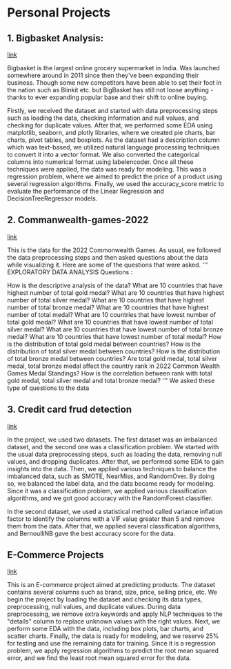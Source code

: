 # Personal Projects

## 1. Bigbasket Analysis:
[link](https://github.com/Vinodkumar-yerraballi/Pesonal-Projects/blob/main/BigBasker_analysis/Big%20Basket.ipynb)
    
Bigbasket is the largest online grocery supermarket in India. Was launched somewhere around in 2011 since then they've been expanding their business. Though some new competitors have been able to set their foot in the nation such as Blinkit etc. but BigBasket has still not loose anything - thanks to ever expanding popular base and their shift to online buying.

Firstly, we received the dataset and started with data preprocessing steps such as loading the data, checking information and null values, and checking for duplicate values. After that, we performed some EDA using matplotlib, seaborn, and plotly libraries, where we created pie charts, bar charts, pivot tables, and boxplots. As the dataset had a description column which was text-based, we utilized natural language processing techniques to convert it into a vector format. We also converted the categorical columns into numerical format using labelencoder. Once all these techniques were applied, the data was ready for modeling. This was a regression problem, where we aimed to predict the price of a product using several regression algorithms. Finally, we used the accuracy_score metric to evaluate the performance of the Linear Regression and DecisionTreeRegressor models.

## 2. Commanwealth-games-2022
[link](https://github.com/Vinodkumar-yerraballi/Pesonal-Projects/tree/main/Commanwealth-games-2022)

This is the data for the 2022 Commonwealth Games. As usual, we followed the data preprocessing steps and then asked questions about the data while visualizing it. Here are some of the questions that were asked.
  '''
  EXPLORATORY DATA ANALYSIS
  Questions :

How is the descriptive analysis of the data?
What are 10 countries that have highest number of total gold medal?
What are 10 countries that have highest number of total silver medal?
What are 10 countries that have highest number of total bronze medal?
What are 10 countries that have highest number of total medal?
What are 10 countries that have lowest number of total gold medal?
What are 10 countries that have lowest number of total silver medal?
What are 10 countries that have lowest number of total bronze medal?
What are 10 countries that have lowest number of total medal?
How is the distribution of total gold medal between countries?
How is the distribution of total silver medal between countries?
How is the distribution of total bronze medal between countries?
Are total gold medal, total silver medal, total bronze medal affect the country rank in 2022 Common Wealth Games Medal Standings?
How is the correlation between rank with total gold medal, total silver medal and total bronze medal?
  '''
We asked these type of questions to the data

## 3. Credit card frud detection
[link](https://github.com/Vinodkumar-yerraballi/Pesonal-Projects/tree/main/Credit-card_fraud-detection)

In the project, we used two datasets. The first dataset was an imbalanced dataset, and the second one was a classification problem. We started with the usual data preprocessing steps, such as loading the data, removing null values, and dropping duplicates. After that, we performed some EDA to gain insights into the data. Then, we applied various techniques to balance the imbalanced data, such as SMOTE, NearMiss, and RandomOver. By doing so, we balanced the label data, and the data became ready for modeling. Since it was a classification problem, we applied various classification algorithms, and we got good accuracy with the RandomForest classifier.

In the second dataset, we used a statistical method called variance inflation factor to identify the columns with a VIF value greater than 5 and remove them from the data. After that, we applied several classification algorithms, and BernoulliNB gave the best accuracy score for the data.

## E-Commerce Projects
[link](https://github.com/Vinodkumar-yerraballi/Pesonal-Projects/blob/main/E-commecre/E-Commerce.ipynb)

This is an E-commerce project aimed at predicting products. The dataset contains several columns such as brand, size, price, selling price, etc. We begin the project by loading the dataset and checking its data types, preprocessing, null values, and duplicate values. During data preprocessing, we remove extra keywords and apply NLP techniques to the "details" column to replace unknown values with the right values. Next, we perform some EDA with the data, including box plots, bar charts, and scatter charts. Finally, the data is ready for modeling, and we reserve 25% for testing and use the remaining data for training. Since it is a regression problem, we apply regression algorithms to predict the root mean squared error, and we find the least root mean squared error for the data.